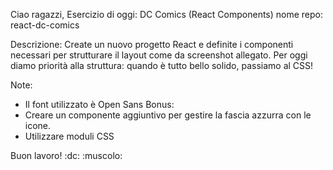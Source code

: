 Ciao ragazzi,
Esercizio di oggi: DC Comics (React Components)
nome repo: react-dc-comics

Descrizione:
Create un nuovo progetto React e definite i componenti necessari per strutturare il layout come da screenshot allegato.
Per oggi diamo priorità alla struttura: quando è tutto bello solido, passiamo al CSS!

Note:
- Il font utilizzato è Open Sans
Bonus:
- Creare un componente aggiuntivo per gestire la fascia azzurra con le icone.
- Utilizzare moduli CSS

Buon lavoro! :dc: :muscolo: